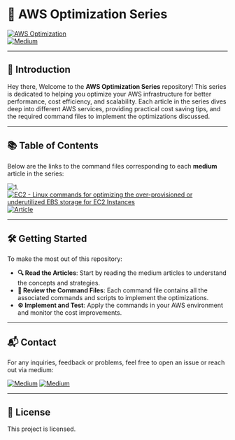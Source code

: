 # 🚀 AWS Optimization Series

[![AWS Optimization](https://img.shields.io/badge/Optimization%20Series%20-orange?style=flat-square-round&logo=amazon-web-services)](https://blog.nasirb.dev/)<br>
[![Medium](https://img.shields.io/badge/Follow%20On%20Medium%20-@Nasir%20📚%20%20🌐%20-black?style=flat&logo=medium&labelColor=009688&color=3F51B5)](https://blog.nasirb.dev/about)

---

## 🌟 Introduction
Hey there,
Welcome to the **AWS Optimization Series** repository! This series is dedicated to helping you optimize your AWS infrastructure for better performance, cost efficiency, and scalability. Each article in the series dives deep into different AWS services, providing practical cost saving tips, and the required command files to implement the optimizations discussed.

---

## 📚 Table of Contents

Below are the links to the command files corresponding to each **medium** article in the series:

![1.](https://img.shields.io/badge/1.-white?style=for-the-badge-round&logoColor=white) [![EC2 - Linux commands for optimizing the over-provisioned or underutilized EBS storage for EC2 Instances](https://img.shields.io/badge/EC2%20-%20Linux%20commands%20for%20optimizing%20the%20over--provisioned%20or%20underutilized%20EBS%20storage%20for%20EC2%20Instances-black?style=social&logo=amazon-ec2&color=009688&labelColor=009688)](https://github.com/nasir-bashir-dev/aws-optimization-series/blob/main/scripts/aws-ec2-ebs.md) [![Article](https://img.shields.io/badge/-Article-purple?style=flat-square-round&logo=medium)](https://blog.nasirb.dev/optimising-aws-spends-cost-saving-tips-for-ec2-to-peak-performance-and-lower-bills-10621fff1f01)

---

## 🛠️ Getting Started

To make the most out of this repository:

- **🔍 Read the Articles**: Start by reading the medium articles to understand the concepts and strategies.
- **📂 Review the Command Files**: Each command file contains all the associated commands and scripts to implement the optimizations.
- **⚙️ Implement and Test**: Apply the commands in your AWS environment and monitor the cost improvements.

---

## 📬 Contact

For any inquiries, feedback or problems, feel free to open an issue or reach out via medium:

[![Medium](https://img.shields.io/badge/📥%20%20📨%20-red?style=flat&labelColor=009688&color=009688&logo=socialblade)](https://blog.nasirb.dev/about)&nbsp;[![Medium](https://img.shields.io/badge/Follow%20On%20Medium%20-@Nasir%20📚%20%20🌐%20-black?style=flat&logo=medium&labelColor=009688&color=3F51B5)](https://blog.nasirb.dev/about)

---

## 📄 License

This project is licensed.
